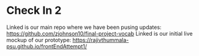 # Check In 2
Linked is our main repo where we have been pusing updates: https://github.com/zjohnson10/final-project-vocab
Linked is our initial live mockup of our prototype: https://rajivthummala-psu.github.io/frontEndAttempt1/
